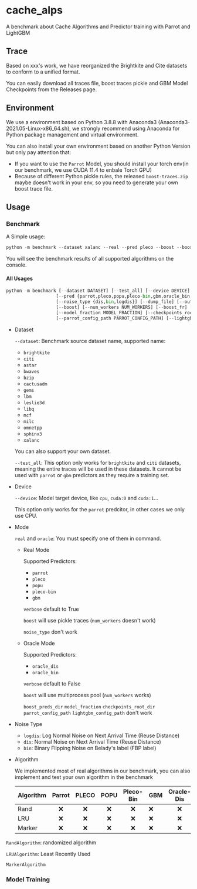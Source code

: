 # cache_alps

A benchmark about Cache Algorithms and Predictor training with Parrot and LightGBM

## Trace

Based on xxx's work, we have reorganized the Brightkite and Cite datasets to conform to a unified format.

You can easily download all traces file, boost traces pickle and GBM Model Checkpoints from the Releases page.

## Environment

We use a environment based on Python 3.8.8 with Anaconda3 (Anaconda3-2021.05-Linux-x86_64.sh), we strongly recommend using Anaconda for Python package management and virtual environment.

You can also install your own environment based on another Python Version but only pay attention that:
- If you want to use the `Parrot` Model, you should install your torch env(in our benchmark, we use CUDA 11.4 to enbale Torch GPU)
- Because of different Python pickle rules, the released `boost-traces.zip` maybe doesn't work in your env, so you need to generate your own boost trace file.

## Usage

### Benchmark

A Simple usage:
```python
python -m benchmark --dataset xalanc --real --pred pleco --boost --boost_fr 
```

You will see the benchmark results of all supported algorithms on the console.

#### All Usages
```python
python -m benchmark [--dataset DATASET] [--test_all] [--device DEVICE] (--oracle | --real)
                   [--pred {parrot,pleco,popu,pleco-bin,gbm,oracle_bin,oracle_dis} [{parrot,pleco,popu,pleco-bin,gbm,oracle_bin,oracle_dis} ...]]
                   [--noise_type {dis,bin,logdis}] [--dump_file] [--output_root_dir OUTPUT_ROOT_DIR] [--verbose]
                   [--boost] [--num_workers NUM_WORKERS] [--boost_fr] [--boost_preds_dir BOOST_PREDS_DIR]
                   [--model_fraction MODEL_FRACTION] [--checkpoints_root_dir CHECKPOINTS_ROOT_DIR]
                   [--parrot_config_path PARROT_CONFIG_PATH] [--lightgbm_config_path LIGHTGBM_CONFIG_PATH]
```

- Dataset

  `--dataset`: Benchmark source dataset name, supported name:
    + `brightkite`
    + `citi`
    + `astar`
    + `bwaves`
    + `bzip`
    + `cactusadm`
    + `gems`
    + `lbm`
    + `leslie3d`
    + `libq`
    + `mcf`
    + `milc`
    + `omnetpp`
    + `sphinx3`
    + `xalanc`
    
    You can also support your own dataset.

  `--test_all`: This option only works for `brightkite` and `citi` datasets, meaning the entire traces will be used in these datasets. It cannot be used with `parrot` or `gbm` predictors as they require a training set.
- Device

  `--device`: Model target device, like `cpu`, `cuda:0` and `cuda:1`...

  This option only works for the `parrot` predcitor, in other cases we only use CPU.
  
- Mode

  `real` and `oracle`: You must specify one of them in command.

  - Real Mode

    Supported Predictors:

    + `parrot`
    + `pleco`
    + `popu`
    + `pleco-bin`
    + `gbm`

    `verbose` default to True

    `boost` will use pickle traces (`num_workers` doesn't work)

    `noise_type` don't work
    
  - Oracle Mode

    Supported Predictors:

    + `oracle_dis`
    + `oracle_bin`
 
    `verbose` default to False

    `boost` will use multiprocess pool (`num_workers` works)

    `boost_preds_dir` `model_fraction` `checkpoints_root_dir` `parrot_config_path` `lightgbm_config_path` don't work

- Noise Type
  + `logdis`: Log Normal Noise on Next Arrival Time (Reuse Distance)
  + `dis`: Normal Noise on Next Arrival Time (Reuse Distance)
  + `bin`: Binary Flipping Noise on Belady's label (FBP label)
  
- Algorithm

  We implemented most of real algorithms in our benchmark, you can also implement and test your own algorithm in the benchmark

  | Algorithm | Parrot | PLECO | POPU | Pleco-Bin | GBM | Oracle-Dis | Oracle-Bin |
  |:----------|:------:|:-----:|:----:|:---------:|-----|:----------:|:----------:|
  | Rand      | &#10060; | &#10060; | &#10060; | &#10060; | &#10060; | &#10060; | &#10060; |
  | LRU       | &#10060; | &#10060; | &#10060; | &#10060; | &#10060; | &#10060; | &#10060; |
  | Marker    | &#10060; | &#10060; | &#10060; | &#10060; | &#10060; | &#10060; | &#10060; |

`RandAlgorithm`: randomized algorithm

`LRUAlgorithm`: Least Recently Used

`MarkerAlgorithm`



### Model Training
